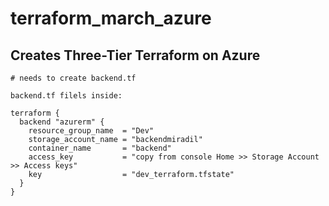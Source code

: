 # terraform_march_azure

## Creates Three-Tier Terraform on Azure

```
# needs to create backend.tf

backend.tf filels inside:

terraform {
  backend "azurerm" {
    resource_group_name  = "Dev"
    storage_account_name = "backendmiradil"
    container_name       = "backend"
    access_key           = "copy from console Home >> Storage Account >> Access keys"
    key                  = "dev_terraform.tfstate"
  }
}



```
